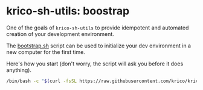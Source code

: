 # krico-sh-utils: boostrap

One of the goals of `krico-sh-utils` to provide idempotent and automated creation of your
development environment.

The [bootstrap.sh](bootstrap.sh) script can be used to initialize your dev environment in a 
new computer for the first time.

Here's how you start (don't worry, the script will ask you before it does anything).
~~~bash
/bin/bash -c "$(curl -fsSL https://raw.githubusercontent.com/krico/krico-sh-utils/main/bootstrap/bootstrap.sh)"
~~~
